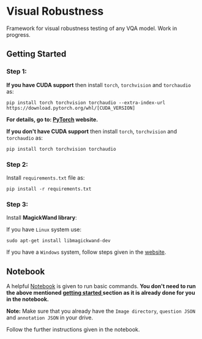 # Visual Robustness
Framework for visual robustness testing of any VQA model. Work in progress.

<h2 id="getting-started">Getting Started</h2>

### Step 1:
**If you have CUDA support** then install `torch`, `torchvision` and `torchaudio` as:
```
pip install torch torchvision torchaudio --extra-index-url https://download.pytorch.org/whl/[CUDA_VERSION]
```
**For details, go to: <a href="https://pytorch.org/get-started/locally/">PyTorch</a> website.**

**If you don't have CUDA support** then install `torch`, `torchvision` and `torchaudio` as:
```
pip install torch torchvision torchaudio
```

### Step 2:
Install `requirements.txt` file as:
```
pip install -r requirements.txt
```

### Step 3:
Install **MagickWand library**:

If you have `Linux` system use:
```
sudo apt-get install libmagickwand-dev
```

If you have a `Windows` system, follow steps given in the <a href='https://docs.wand-py.org/en/latest/guide/install.html#install-imagemagick-on-windows:~:text=/opt/local-,Install%20ImageMagick%20on%20Windows,-%C2%B6'>website</a>.


## Notebook
A helpful <a href='https://colab.research.google.com/drive/1gTsUG5BNp3MPyQQS8L6qpBqpZD45E3Vp?usp=sharing'>Notebook</a> is given to run basic commands. **You don't need to run the above mentioned <a href='#getting-started'> getting started </a> section as it is already done for you in the notebook.**

**Note:** Make sure that you already have the `Image directory`, `question JSON` and `annotation JSON` in your drive.

Follow the further instructions given in the notebook.
